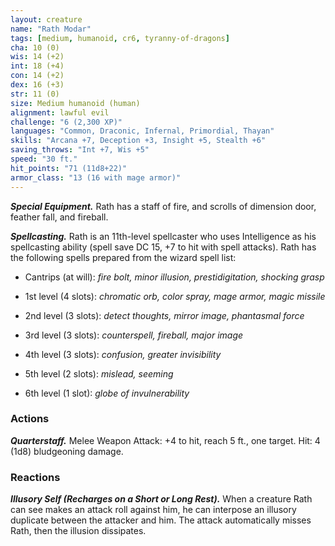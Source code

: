 ```yaml
---
layout: creature
name: "Rath Modar"
tags: [medium, humanoid, cr6, tyranny-of-dragons]
cha: 10 (0)
wis: 14 (+2)
int: 18 (+4)
con: 14 (+2)
dex: 16 (+3)
str: 11 (0)
size: Medium humanoid (human)
alignment: lawful evil
challenge: "6 (2,300 XP)"
languages: "Common, Draconic, Infernal, Primordial, Thayan"
skills: "Arcana +7, Deception +3, Insight +5, Stealth +6"
saving_throws: "Int +7, Wis +5"
speed: "30 ft."
hit_points: "71 (11d8+22)"
armor_class: "13 (16 with mage armor)"
---
```


***Special Equipment.*** Rath has a staff of fire, and scrolls of dimension door, feather fall, and fireball.

***Spellcasting.*** Rath is an 11th-level spellcaster who uses Intelligence as his spellcasting ability (spell save DC 15, +7 to hit with spell attacks). Rath has the following spells prepared from the wizard spell list:

* Cantrips (at will): <i>fire bolt, minor illusion, prestidigitation, shocking grasp</i>

* 1st level (4 slots): <i>chromatic orb, color spray, mage armor, magic missile</i>

* 2nd level (3 slots): <i>detect thoughts, mirror image, phantasmal force</i>

* 3rd level (3 slots): <i>counterspell, fireball, major image</i>

* 4th level (3 slots): <i>confusion, greater invisibility</i>

* 5th level (2 slots): <i>mislead, seeming</i>

* 6th level (1 slot): <i>globe of invulnerability</i>

### Actions

***Quarterstaff.*** Melee Weapon Attack: +4 to hit, reach 5 ft., one target. Hit: 4 (1d8) bludgeoning damage.

### Reactions

***Illusory Self (Recharges on a Short or Long Rest).*** When a creature Rath can see makes an attack roll against him, he can interpose an illusory duplicate between the attacker and him. The attack automatically misses Rath, then the illusion dissipates.
